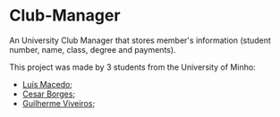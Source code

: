 # Club-Manager

An University Club Manager that stores member's information (student number, name, class, degree and payments).

This project was made by 3 students from the University of Minho:
- [Luís Macedo](https://github.com/FallenFoil);
- [Cesar Borges](https://github.com/CesarAugustoBorges);
- [Guilherme Viveiros](https://github.com/GuilhermeViveiros);
